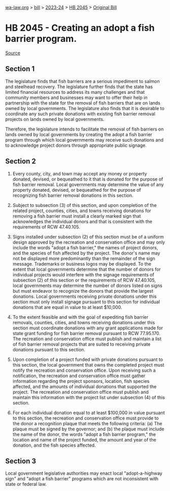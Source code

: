 [wa-law.org](/) > [bill](/bill/) > [2023-24](/bill/2023-24/) > [HB 2045](/bill/2023-24/hb/2045/) > [Original Bill](/bill/2023-24/hb/2045/1/)

# HB 2045 - Creating an adopt a fish barrier program.

[Source](http://lawfilesext.leg.wa.gov/biennium/2023-24/Pdf/Bills/House%20Bills/2045.pdf)

## Section 1
The legislature finds that fish barriers are a serious impediment to salmon and steelhead recovery. The legislature further finds that the state has limited financial resources to address its many challenges and that community members and businesses may want to offer their help in partnership with the state for the removal of fish barriers that are on lands owned by local governments. The legislature also finds that it is desirable to coordinate any such private donations with existing fish barrier removal projects on lands owned by local governments.

Therefore, the legislature intends to facilitate the removal of fish barriers on lands owned by local governments by creating the adopt a fish barrier program through which local governments may receive such donations and to acknowledge project donors through appropriate public signage.

## Section 2
1. Every county, city, and town may accept any money or property donated, devised, or bequeathed to it that is donated for the purpose of fish barrier removal. Local governments may determine the value of any property donated, devised, or bequeathed for the purpose of recognizing fish barrier removal donations in this section.

2. Subject to subsection (3) of this section, and upon completion of the related project, counties, cities, and towns receiving donations for removing a fish barrier must install a clearly marked sign that acknowledges the individual donors and that is consistent with the requirements of RCW 47.40.105.

3. Signs installed under subsection (2) of this section must be of a uniform design approved by the recreation and conservation office and may only include the words "adopt a fish barrier," the names of project donors, and the species of fish affected by the project. The donor's name may not be displayed more predominantly than the remainder of the sign message. Trademarks or business logos may be displayed. To the extent that local governments determine that the number of donors for individual projects would interfere with the signage requirements of subsection (2) of this section or the requirements of RCW 47.40.105, local governments may determine the number of donors listed on signs but must endeavor to recognize the donors that provide the largest donations. Local governments receiving private donations under this section must only install signage pursuant to this section for individual donations that are equal in value to at least $10,000.

4. To the extent feasible and with the goal of expediting fish barrier removals, counties, cities, and towns receiving donations under this section must coordinate donations with any grant applications made for state grant funding for fish barrier removal pursuant to RCW 77.95.170. The recreation and conservation office must publish and maintain a list of fish barrier removal projects that are suited to receiving private donations pursuant to this section.

5. Upon completion of a project funded with private donations pursuant to this section, the local government that owns the completed project must notify the recreation and conservation office. Upon receiving such a notification, the recreation and conservation office must gather information regarding the project sponsors, location, fish species affected, and the amounts of individual donations that supported the project. The recreation and conservation office must publish and maintain this information with the project list under subsection (4) of this section.

6. For each individual donation equal to at least $100,000 in value pursuant to this section, the recreation and conservation office must provide to the donor a recognition plaque that meets the following criteria: (a) The plaque must be signed by the governor; and (b) the plaque must include the name of the donor, the words "adopt a fish barrier program," the location and name of the project funded, the amount and year of the donation, and the fish species affected.

## Section 3
Local government legislative authorities may enact local "adopt-a-highway sign" and "adopt a fish barrier" programs which are not inconsistent with state or federal law.
